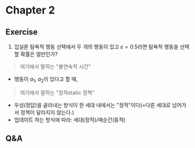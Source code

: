 # Chapter 2
## Exercise
1. 입실론 탐욕적 행동 선택에서 두 개의 행동이 있고 $\varepsilon=0.5$라면 탐욕적 행동을 선택할 확률은 얼만인가?
> 여기에서 말하는 "불연속적 시간"
* 행동이 $a_{1}$, $a_{2}$이 있다고 할 때,

> 여기에서 말하는 "정적static 정책" 
* 우성(정답)을 골라내는 방식이 한 세대 내에서는 "정적"이다(=다른 세대로 넘어가서 정책이 달라지지 않는다.)
* 업데이트 하는 방식에 따라: 세대(정적)/매순간(동적)

## Q&A